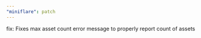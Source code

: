 ```yaml
---
"miniflare": patch
---
```


fix: Fixes max asset count error message to properly report count of assets
